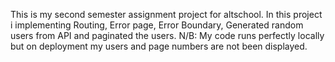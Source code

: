 This is my second semester assignment project for altschool. In this project i implementing Routing, Error page, Error Boundary, Generated random users from API and paginated the users.
N/B: My code runs perfectly locally but on deployment my users and page numbers are not been displayed.
